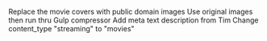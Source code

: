 <!-- * Very Doable -->
Replace the movie covers with public domain images
Use original images then run thru Gulp compressor
Add meta text description from Tim
Change content_type "streaming" to "movies"

<!-- ? I have an idea but not sure -->
<!-- Hero section should be fixed -->

<!-- ! Will have to learn -->


<!-- TODO Unsorted-->